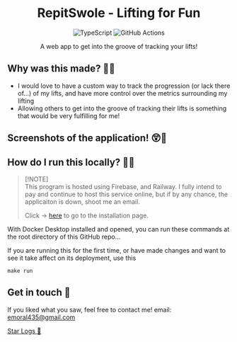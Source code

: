 [//]: # "header"
<h1 align="center">RepitSwole - Lifting for Fun</h1>

[//]: # "le tech stack"
<div align="center">
   <img src="https://img.shields.io/badge/typescript-%23007ACC.svg?style=for-the-badge&logo=typescript&logoColor=white" alt="TypeScript" />
   <img src="https://img.shields.io/badge/github%20actions-%232671E5.svg?style=for-the-badge&logo=githubactions&logoColor=white" alt="GitHub Actions" />
</div>


[//]: # "catch"
<p align="center">
   A web app to get into the groove of tracking your lifts!
</p>

## Why was this made? 🤔💭
* I would love to have a custom way to track the progression (or lack there of...) of my lifts, and have more control over the metrics surrounding my lifting
* Allowing others to get into the groove of tracking their lifts is something that would be very fulfilling for me!

## Screenshots of the application! 😲🚀

## How do I run this locally? 💚🙂
> [!NOTE]\
> This program is hosted using Firebase, and Railway. I fully intend to pay and continue to host this service online, but if by any chance, the applicaiton is down, shoot me an email.
>
> Click -> [here](https://docs.docker.com/desktop/install/windows-install/) to go to the installation page.

With Docker Desktop installed and opened, you can run these commands at the root directory of this GitHub repo...

If you are running this for the first time, or have made changes and want to see it take affect on its deployment, use this
```shell
make run
```

## Get in touch 💬
If you liked what you saw, feel free to contact me! email: emoral435@gmail.com

[Star Logs 🚀](https://starlogs.dev/emoral435/RepetiCode)
